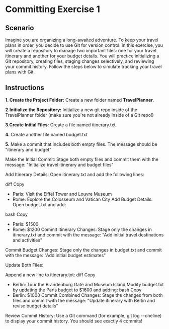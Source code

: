 # Committing Exercise 1

## Scenario

Imagine you are organizing a long-awaited adventure. To keep your travel plans in order, you decide to use Git for version control. In this exercise, you will create a repository to manage two important files: one for your travel itinerary and another for your budget details. You will practice initializing a Git repository, creating files, staging changes selectively, and reviewing your commit history. Follow the steps below to simulate tracking your travel plans with Git.


## Instructions

**1. Create the Project Folder:** Create a new folder named **TravelPlanner**.

**2.Initialize the Repository:** Initialize a new git repo inside of the TravelPlanner folder (make sure you're not already inside of a Git repo!)

**3.Create Initial Files:** Create a file named itinerary.txt

**4.** Create another file named budget.txt

**5.** Make a commit that includes both empty files.  The message should be "itinerary and budget"


Make the Initial Commit:
Stage both empty files and commit them with the message:
"Initialize travel itinerary and budget files"

Add Itinerary Details:
Open itinerary.txt and add the following lines:

diff
Copy
- Paris: Visit the Eiffel Tower and Louvre Museum
- Rome: Explore the Colosseum and Vatican City
Add Budget Details:
Open budget.txt and add:

bash
Copy
- Paris: $1500
- Rome: $1200
Commit Itinerary Changes:
Stage only the changes in itinerary.txt and commit with the message:
"Add initial travel destinations and activities"

Commit Budget Changes:
Stage only the changes in budget.txt and commit with the message:
"Add initial budget estimates"

Update Both Files:

Append a new line to itinerary.txt:
diff
Copy
- Berlin: Tour the Brandenburg Gate and Museum Island
Modify budget.txt by updating the Paris budget to $1600 and adding:
bash
Copy
- Berlin: $1000
Commit Combined Changes:
Stage the changes from both files and commit with the message:
"Update itinerary with Berlin and revise budget details"

Review Commit History:
Use a Git command (for example, git log --oneline) to display your commit history. You should see exactly 4 commits!
